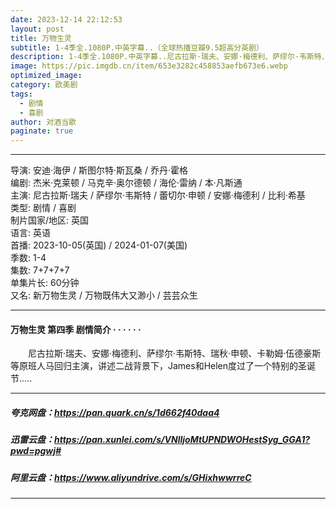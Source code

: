 ```yaml
---
date: 2023-12-14 22:12:53
layout: post
title: 万物生灵
subtitle: 1-4季全.1080P.中英字幕..（全球热播豆瓣9.5超高分英剧）
description: 1-4季全.1080P.中英字幕..尼古拉斯·瑞夫、安娜·梅德利、萨缪尔·韦斯特、瑞秋·申顿、卡勒姆·伍德豪斯等原班人马回归主演，讲述二战背景下，James和Helen度过了一个特别的圣诞节...
image: https://pic.imgdb.cn/item/653e3282c458853aefb673e6.webp
optimized_image: 
category: 欧美剧
tags:
  - 剧情
  - 喜剧
author: 对酒当歌
paginate: true
---
```


---

导演: 安迪·海伊 / 斯图尔特·斯瓦桑 / 乔丹·霍格  
编剧: 杰米·克莱顿 / 马克辛·奥尔德顿 / 海伦·雷纳 / 本·凡斯通  
主演: 尼古拉斯·瑞夫 / 萨缪尔·韦斯特 / 蕾切尔·申顿 / 安娜·梅德利 / 比利·希基  
类型: 剧情 / 喜剧  
制片国家/地区: 英国  
语言: 英语  
首播: 2023-10-05(英国) / 2024-01-07(美国)  
季数: 1-4  
集数: 7+7+7+7  
单集片长: 60分钟  
又名: 新万物生灵 / 万物既伟大又渺小 / 芸芸众生  

---

#### 万物生灵 第四季 剧情简介 · · · · · ·

　　尼古拉斯·瑞夫、安娜·梅德利、萨缪尔·韦斯特、瑞秋·申顿、卡勒姆·伍德豪斯等原班人马回归主演，讲述二战背景下，James和Helen度过了一个特别的圣诞节.....

---

##### 夸克网盘：<https://pan.quark.cn/s/1d662f40daa4>

##### 迅雷云盘：<https://pan.xunlei.com/s/VNlljoMtUPNDWOHestSyg_GGA1?pwd=pgwj#>

##### 阿里云盘：<https://www.aliyundrive.com/s/GHixhwwrreC>

---
